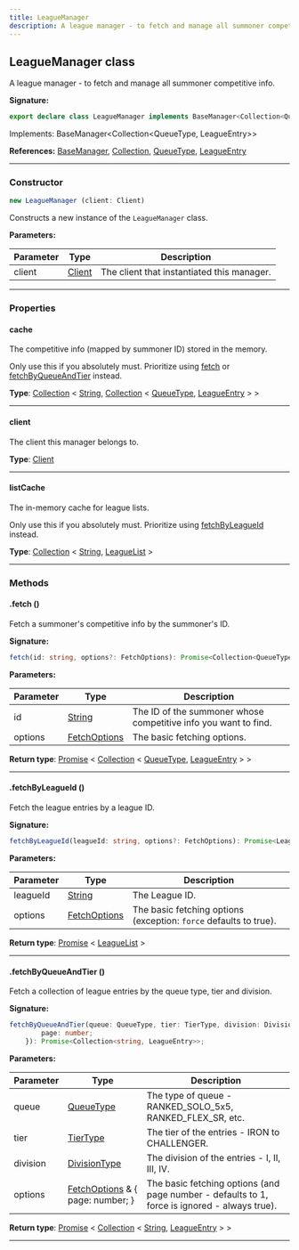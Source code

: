 ```yaml
---
title: LeagueManager
description: A league manager - to fetch and manage all summoner competitive info.
---
```


## LeagueManager class

A league manager - to fetch and manage all summoner competitive info.

**Signature:**

```ts
export declare class LeagueManager implements BaseManager<Collection<QueueType, LeagueEntry>> 
```

Implements: BaseManager&lt;Collection&lt;QueueType, LeagueEntry&gt;&gt;

**References:** [BaseManager](/api/BaseManager.md), [Collection](https://discord.js.org/#/docs/collection/stable/class/Collection), [QueueType](/api/QueueType.md), [LeagueEntry](/api/LeagueEntry.md)

---

### Constructor

```ts
new LeagueManager (client: Client)
```

Constructs a new instance of the `LeagueManager` class.

**Parameters:**

| Parameter | Type | Description |
| --------- | ---- | ----------- |
| client | [Client](/api/Client.md) | The client that instantiated this manager. |
---

### Properties

#### cache

The competitive info (mapped by summoner ID) stored in the memory.


Only use this if you absolutely must. Prioritize using [fetch](/api/LeagueManager.md#fetch) or [fetchByQueueAndTier](/api/LeagueManager.md#fetchByQueueAndTier) instead.



**Type**: [Collection](https://discord.js.org/#/docs/collection/stable/class/Collection) \< [String](https://developer.mozilla.org/en-US/docs/Web/JavaScript/Reference/Global_Objects/String), [Collection](https://discord.js.org/#/docs/collection/stable/class/Collection) \< [QueueType](/api/QueueType.md), [LeagueEntry](/api/LeagueEntry.md) \> \>

---

#### client

The client this manager belongs to.



**Type**: [Client](/api/Client.md)

---

#### listCache

The in-memory cache for league lists.


Only use this if you absolutely must. Prioritize using [fetchByLeagueId](/api/LeagueManager.md#fetchByLeagueId) instead.



**Type**: [Collection](https://discord.js.org/#/docs/collection/stable/class/Collection) \< [String](https://developer.mozilla.org/en-US/docs/Web/JavaScript/Reference/Global_Objects/String), [LeagueList](/api/LeagueList.md) \>

---

### Methods

#### .fetch ()

Fetch a summoner's competitive info by the summoner's ID.




**Signature:**

```ts
fetch(id: string, options?: FetchOptions): Promise<Collection<QueueType, LeagueEntry>>;
```

**Parameters:**

| Parameter | Type | Description |
| --------- | ---- | ----------- |
| id | [String](https://developer.mozilla.org/en-US/docs/Web/JavaScript/Reference/Global_Objects/String) | The ID of the summoner whose competitive info you want to find. |
| options | [FetchOptions](/api/FetchOptions.md) | The basic fetching options. |

**Return type**: [Promise](https://developer.mozilla.org/en-US/docs/Web/JavaScript/Reference/Global_Objects/Promise) \< [Collection](https://discord.js.org/#/docs/collection/stable/class/Collection) \< [QueueType](/api/QueueType.md), [LeagueEntry](/api/LeagueEntry.md) \> \>

---

#### .fetchByLeagueId ()

Fetch the league entries by a league ID.




**Signature:**

```ts
fetchByLeagueId(leagueId: string, options?: FetchOptions): Promise<LeagueList>;
```

**Parameters:**

| Parameter | Type | Description |
| --------- | ---- | ----------- |
| leagueId | [String](https://developer.mozilla.org/en-US/docs/Web/JavaScript/Reference/Global_Objects/String) | The League ID. |
| options | [FetchOptions](/api/FetchOptions.md) | The basic fetching options (exception: `force` defaults to true). |

**Return type**: [Promise](https://developer.mozilla.org/en-US/docs/Web/JavaScript/Reference/Global_Objects/Promise) \< [LeagueList](/api/LeagueList.md) \>

---

#### .fetchByQueueAndTier ()

Fetch a collection of league entries by the queue type, tier and division.




**Signature:**

```ts
fetchByQueueAndTier(queue: QueueType, tier: TierType, division: DivisionType, options?: FetchOptions & {
        page: number;
    }): Promise<Collection<string, LeagueEntry>>;
```

**Parameters:**

| Parameter | Type | Description |
| --------- | ---- | ----------- |
| queue | [QueueType](/api/QueueType.md) | The type of queue - RANKED_SOLO_5x5, RANKED_FLEX_SR, etc. |
| tier | [TierType](/api/TierType.md) | The tier of the entries - IRON to CHALLENGER. |
| division | [DivisionType](/api/DivisionType.md) | The division of the entries - I, II, III, IV. |
| options | [FetchOptions](/api/FetchOptions.md) & {         page: number;     } | The basic fetching options (and page number - defaults to 1, force is ignored - always true). |

**Return type**: [Promise](https://developer.mozilla.org/en-US/docs/Web/JavaScript/Reference/Global_Objects/Promise) \< [Collection](https://discord.js.org/#/docs/collection/stable/class/Collection) \< [String](https://developer.mozilla.org/en-US/docs/Web/JavaScript/Reference/Global_Objects/String), [LeagueEntry](/api/LeagueEntry.md) \> \>

---

